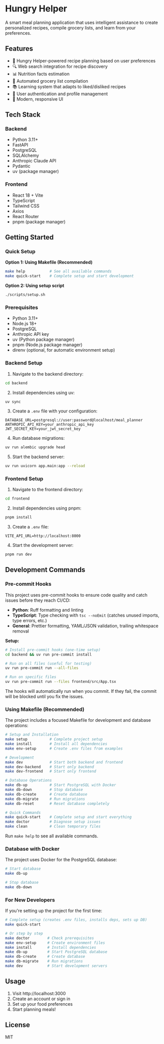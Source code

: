# Hungry Helper

A smart meal planning application that uses intelligent assistance to create personalized recipes, compile grocery lists, and learn from your preferences.

## Features

- 🤖 Hungry Helper-powered recipe planning based on user preferences
- 🔍 Web search integration for recipe discovery
- 📊 Nutrition facts estimation
- 🛒 Automated grocery list compilation
- 📚 Learning system that adapts to liked/disliked recipes
- 👤 User authentication and profile management
- 🎨 Modern, responsive UI

## Tech Stack

### Backend
- Python 3.11+
- FastAPI
- PostgreSQL
- SQLAlchemy
- Anthropic Claude API
- Pydantic
- uv (package manager)

### Frontend
- React 18 + Vite
- TypeScript
- Tailwind CSS
- Axios
- React Router
- pnpm (package manager)

## Getting Started

### Quick Setup

**Option 1: Using Makefile (Recommended)**
```bash
make help           # See all available commands
make quick-start    # Complete setup and start development
```

**Option 2: Using setup script**
```bash
./scripts/setup.sh
```

### Prerequisites
- Python 3.11+
- Node.js 18+
- PostgreSQL
- Anthropic API key
- uv (Python package manager)
- pnpm (Node.js package manager)
- direnv (optional, for automatic environment setup)

### Backend Setup

1. Navigate to the backend directory:
```bash
cd backend
```

2. Install dependencies using uv:
```bash
uv sync
```

3. Create a `.env` file with your configuration:
```
DATABASE_URL=postgresql://user:password@localhost/meal_planner
ANTHROPIC_API_KEY=your_anthropic_api_key
JWT_SECRET_KEY=your_jwt_secret_key
```

4. Run database migrations:
```bash
uv run alembic upgrade head
```

5. Start the backend server:
```bash
uv run uvicorn app.main:app --reload
```

### Frontend Setup

1. Navigate to the frontend directory:
```bash
cd frontend
```

2. Install dependencies using pnpm:
```bash
pnpm install
```

3. Create a `.env` file:
```
VITE_API_URL=http://localhost:8000
```

4. Start the development server:
```bash
pnpm run dev
```

## Development Commands

### Pre-commit Hooks

This project uses pre-commit hooks to ensure code quality and catch issues before they reach CI/CD:

- **Python**: Ruff formatting and linting
- **TypeScript**: Type checking with `tsc --noEmit` (catches unused imports, type errors, etc.)
- **General**: Prettier formatting, YAML/JSON validation, trailing whitespace removal

**Setup:**
```bash
# Install pre-commit hooks (one-time setup)
cd backend && uv run pre-commit install

# Run on all files (useful for testing)
uv run pre-commit run --all-files

# Run on specific files
uv run pre-commit run --files frontend/src/App.tsx
```

The hooks will automatically run when you commit. If they fail, the commit will be blocked until you fix the issues.

### Using Makefile (Recommended)

The project includes a focused Makefile for development and database operations:

```bash
# Setup and Installation
make setup          # Complete project setup
make install        # Install all dependencies
make env-setup      # Create .env files from examples

# Development
make dev            # Start both backend and frontend
make dev-backend    # Start only backend
make dev-frontend   # Start only frontend

# Database Operations
make db-up          # Start PostgreSQL with Docker
make db-down        # Stop database
make db-create      # Create database
make db-migrate     # Run migrations
make db-reset       # Reset database completely

# Quick Commands
make quick-start    # Complete setup and start everything
make doctor         # Diagnose setup issues
make clean          # Clean temporary files
```

Run `make help` to see all available commands.

### Database with Docker

The project uses Docker for the PostgreSQL database:

```bash
# Start database
make db-up

# Stop database
make db-down
```

### For New Developers

If you're setting up the project for the first time:

```bash
# Complete setup (creates .env files, installs deps, sets up DB)
make quick-start

# Or step by step
make doctor        # Check prerequisites
make env-setup     # Create environment files
make install       # Install dependencies
make db-up         # Start PostgreSQL database
make db-create     # Create database
make db-migrate    # Run migrations
make dev           # Start development servers
```

## Usage

1. Visit http://localhost:3000
2. Create an account or sign in
3. Set up your food preferences
4. Start planning meals!

## License

MIT
